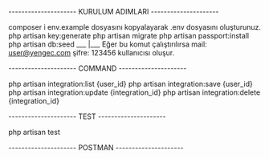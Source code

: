 
--------------------- KURULUM ADIMLARI ---------------------

composer i
env.example dosyasını kopyalayarak .env dosyasını oluşturunuz.
php artisan key:generate
php artisan migrate
php artisan passport:install
php artisan db:seed ___
                       |___ Eğer bu komut çalıştırılırsa mail: user@yengec.com şifre: 123456 kullanıcısı oluşur.


--------------------- COMMAND ---------------------

php artisan integration:list {user_id} 
php artisan integration:save {user_id} 
php artisan integration:update {integration_id} 
php artisan integration:delete {integration_id} 

--------------------- TEST ---------------------

php artisan test

--------------------- POSTMAN ---------------------


